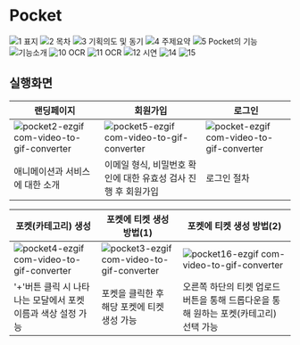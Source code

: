 # Pocket
![1 표지](https://github.com/user-attachments/assets/9e44631a-9485-4405-867e-149e1930a1b8)
![2 목차](https://github.com/user-attachments/assets/ff0603a1-6b4f-46d8-a56e-94744d563f19)
![3 기획의도 및 동기](https://github.com/user-attachments/assets/97fb74e7-4742-47dd-bce2-5e83ec4892f8)
![4 주제요약](https://github.com/user-attachments/assets/e4474d0f-2531-44db-a96a-ac6bfc4ccf25)
![5  Pocket의 기능](https://github.com/user-attachments/assets/40bf3cfc-a15b-4ea1-bdb5-e8c5b591734b)
![기능소개](https://github.com/user-attachments/assets/3a271353-9cee-43f5-a13f-df8a0de328ef)
![10 OCR](https://github.com/user-attachments/assets/632b600b-0d0a-4eea-b1df-a2225c4f71f8)
![11 OCR](https://github.com/user-attachments/assets/8c842c87-48ae-45ef-b5b2-65a0e09c8c2a)
![12 시연](https://github.com/user-attachments/assets/e1cba52d-500b-4282-94b6-6a29ed12a345)
![14](https://github.com/user-attachments/assets/1a7903fa-f94e-444f-aeb5-55d0aeb02ae6)
![15](https://github.com/user-attachments/assets/63f03c76-63fa-4aa7-ab8a-4638c5ee6e92)

## 실행화면
|랜딩페이지|회원가입|로그인|
|-------|------|----|
|![pocket2-ezgif com-video-to-gif-converter](https://github.com/user-attachments/assets/aa8fac30-acb4-430e-97bc-b9c32bc4543f)|![pocket5-ezgif com-video-to-gif-converter](https://github.com/user-attachments/assets/1c520474-5609-48b4-aa99-9520df103333)|![pocket-ezgif com-video-to-gif-converter](https://github.com/user-attachments/assets/e6a0ad2d-005e-46bd-80c9-bbda2353cec4)|
|애니메이션과 서비스에 대한 소개|이메일 형식, 비밀번호 확인에 대한 유효성 검사 진행 후 회원가입|로그인 절차|

|포켓(카테고리) 생성|포켓에 티켓 생성 방법(1)|포켓에 티켓 생성 방법(2)|
|----------|----|----|
|![pocket4-ezgif com-video-to-gif-converter](https://github.com/user-attachments/assets/c5fecdde-a9bf-4f0d-b3d7-e8ef54ca50eb)|![pocket3-ezgif com-video-to-gif-converter](https://github.com/user-attachments/assets/4d1fb197-383b-40e0-9690-78d9b54ee5f7)|![pocket16-ezgif com-video-to-gif-converter](https://github.com/user-attachments/assets/874cd926-df79-4b89-be87-247879ae7cc2)
|'+'버튼 클릭 시 나타나는 모달에서 포켓 이름과 색상 설정 가능|포켓을 클릭한 후 해당 포켓에 티켓 생성 가능|오른쪽 하단의 티켓 업로드 버튼을 통해 드롭다운을 통해 원하는 포켓(카테고리) 선택 가능|


